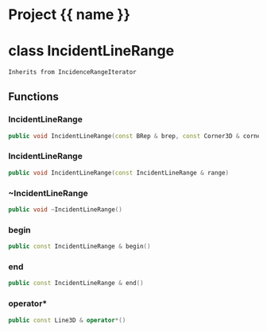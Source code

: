 <script setup>
import {useRoute} from 'vitepress'
const {path} = useRoute()
const tokens = path.split('/')
const words = tokens[2].split('-');
for (let i = 0; i < words.length; i++) {
    words[i] = words[i].charAt(0).toUpperCase() + words[i].slice(1);
    words[i] = words[i].replace('geode', 'Geode')
}
const name = words.join('-');
</script>
# Project {{ name }}

# class IncidentLineRange


```cpp
Inherits from IncidenceRangeIterator
```



## Functions

### IncidentLineRange

```cpp
public void IncidentLineRange(const BRep & brep, const Corner3D & corner)
```


### IncidentLineRange

```cpp
public void IncidentLineRange(const IncidentLineRange & range)
```


### ~IncidentLineRange

```cpp
public void ~IncidentLineRange()
```


### begin

```cpp
public const IncidentLineRange & begin()
```


### end

```cpp
public const IncidentLineRange & end()
```


### operator*

```cpp
public const Line3D & operator*()
```




